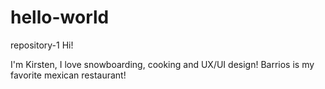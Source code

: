 # hello-world
repository-1
Hi!

I'm Kirsten, I love snowboarding, cooking and UX/UI design!
Barrios is my favorite mexican restaurant!
